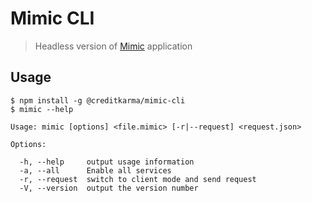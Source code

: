 # Mimic CLI

> Headless version of [Mimic](https://github.com/creditkarma/Mimic) application

## Usage

    $ npm install -g @creditkarma/mimic-cli
    $ mimic --help

    Usage: mimic [options] <file.mimic> [-r|--request] <request.json>

    Options:

      -h, --help     output usage information
      -a, --all      Enable all services
      -r, --request  switch to client mode and send request
      -V, --version  output the version number